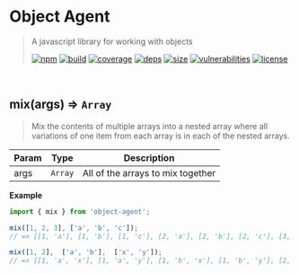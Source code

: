 # Object Agent

> A javascript library for working with objects
>
> [![npm][npm]][npm-url]
[![build][build]][build-url]
[![coverage][coverage]][coverage-url]
[![deps][deps]][deps-url]
[![size][size]][size-url]
[![vulnerabilities][vulnerabilities]][vulnerabilities-url]
[![license][license]][license-url]


<br><a name="mix"></a>

## mix(args) ⇒ <code>Array</code>
> Mix the contents of multiple arrays into a nested array where all variations of one item from each array is in each of the nested arrays.


| Param | Type | Description |
| --- | --- | --- |
| args | <code>Array</code> | All of the arrays to mix together |

**Example**  
``` javascriptimport { mix } from 'object-agent';mix([1, 2, 3], ['a', 'b', 'c']);// => [[1, 'a'], [1, 'b'], [1, 'c'], [2, 'a'], [2, 'b'], [2, 'c'], [3, 'a'], [3, 'b'], [3, 'c']]mix([1, 2],  ['a', 'b'],  ['x', 'y']);// => [[1, 'a', 'x'], [1, 'a', 'y'], [1, 'b', 'x'], [1, 'b', 'y'], [2, 'a', 'x'], [2, 'a', 'y'], [2, 'b', 'x'], [2, 'b', 'y']]```

[npm]: https://img.shields.io/npm/v/object-agent.svg
[npm-url]: https://npmjs.com/package/object-agent
[build]: https://travis-ci.org/DarrenPaulWright/object-agent.svg?branch&#x3D;master
[build-url]: https://travis-ci.org/DarrenPaulWright/object-agent
[coverage]: https://coveralls.io/repos/github/DarrenPaulWright/object-agent/badge.svg?branch&#x3D;master
[coverage-url]: https://coveralls.io/github/DarrenPaulWright/object-agent?branch&#x3D;master
[deps]: https://david-dm.org/darrenpaulwright/object-agent.svg
[deps-url]: https://david-dm.org/darrenpaulwright/object-agent
[size]: https://packagephobia.now.sh/badge?p&#x3D;object-agent
[size-url]: https://packagephobia.now.sh/result?p&#x3D;object-agent
[vulnerabilities]: https://snyk.io/test/github/DarrenPaulWright/object-agent/badge.svg?targetFile&#x3D;package.json
[vulnerabilities-url]: https://snyk.io/test/github/DarrenPaulWright/object-agent?targetFile&#x3D;package.json
[license]: https://img.shields.io/github/license/DarrenPaulWright/object-agent.svg
[license-url]: https://npmjs.com/package/object-agent/LICENSE.md
